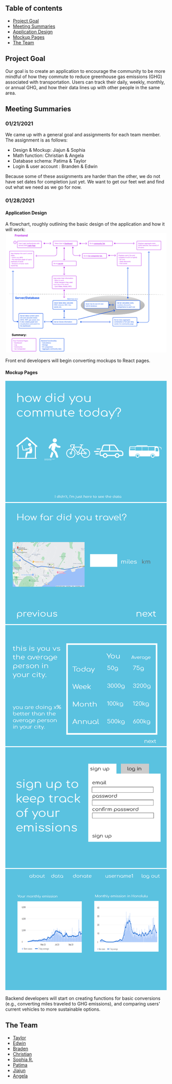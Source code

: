 ## Table of contents

* [Project Goal](#project-goal)
* [Meeting Summaries](#meeting-summaries)
* [Application Design](#application-design)
* [Mockup Pages](#mockup-pages)
* [The Team](#the-team)

## Project Goal
<p> Our goal is to create an application to encourage the community to be more mindful of how they commute to reduce greenhouse gas emissions (GHG) associated with transportation. Users can track their daily, weekly, monthly, or annual GHG, and how their data lines up with other people in the same area. </p>

## Meeting Summaries

### 01/21/2021
<p> We came up with a general goal and assignments for each team member. The assignment is as follows:</p>
<ul><li> Design & Mockup: Jiajun & Sophia </li>
  <li> Math function: Christian & Angela </li>
  <li> Database schema: Patima & Taylor </li>
  <li> Login & user account : Branden & Edwin </li></ul>
<p> Because some of these assignments are harder than the other, we do not have set dates for completion just yet. We want to get our feet wet and find out what we need as we go for now. </p>

### 01/28/2021

#### Application Design
A flowchart, roughly outlining the basic design of the application and how it will work:
<img src="images/flowchart.png">

Front end developers will begin converting mockups to React pages.

#### Mockup Pages
<img src="images/screen1.png">
<img src="images/screen2.png">
<img src="images/screen3.png">
<img src="images/screen4.png">
<img src="images/screen6.png">

Backend developers will start on creating functions for basic conversions (e.g., converting miles traveled to GHG emissions), and comparing users' current vehicles to more sustainable options.


## The Team

* [Taylor](https://github.com/tgabatin)
* [Edwin](https://github.com/edwin-zheng)
* [Braden](https://github.com/bradenbetz)
* [Christian](https://github.com/christianjensenv)
* [Sophia R.]()
* [Patima](https://github.com/patimapoochai)
* [Jiajun](https://github.com/JiajunK)
* [Angela](https://github.com/angcylau)
